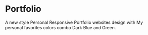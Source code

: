 # Portfolio
A new style  Personal Responsive Portfolio websites design with My personal favorites colors combo Dark Blue and Green.
